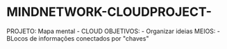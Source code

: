 # MINDNETWORK-CLOUDPROJECT-
PROJETO: Mapa mental - CLOUD 
  OBJETIVOS:
    - Organizar ideias
  MEIOS:
    - BLocos de informações conectados por "chaves"
    
